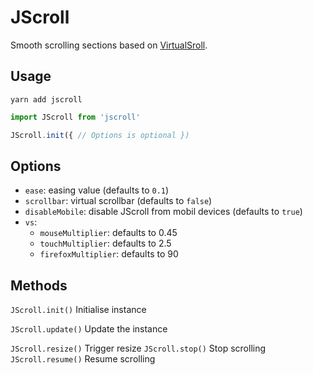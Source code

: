 # JScroll

Smooth scrolling sections based on <a href="http://www.everyday3d.com/blog/index.php/2014/08/18/smooth-scrolling-with-virtualscroll/">VirtualSroll</a>.

## Usage

`yarn add jscroll`

```Javascript
import JScroll from 'jscroll'

JScroll.init({ // Options is optional })
```

## Options
- `ease`: easing value (defaults to `0.1`)
- `scrollbar`: virtual scrollbar (defaults to `false`)
- `disableMobile`: disable JScroll from mobil devices (defaults to `true`)
- `vs`:
  - `mouseMultiplier`: defaults to 0.45
  - `touchMultiplier`: defaults to 2.5
  - `firefoxMultiplier`: defaults to 90
  
## Methods
`JScroll.init()` Initialise instance

`JScroll.update()` Update the instance

`JScroll.resize()` Trigger resize
`JScroll.stop()` Stop scrolling
`JScroll.resume()` Resume scrolling
